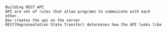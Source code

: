     Building REST API
    API are set of rules that allow programs to commuicate with each other.
    Dev creates the api on the server 
    REST(Representation State Transfer) determines how the API looks like 
    